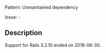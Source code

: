Pattern: Unmaintained dependency

Issue: -
 
## Description

Support for Rails 3.2.10 ended on 2016-06-30.
